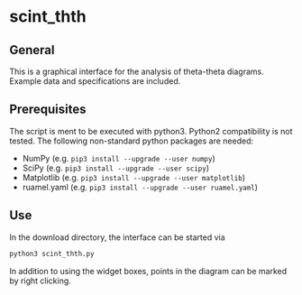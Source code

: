 # scint_thth

## General
This is a graphical interface for the analysis of theta-theta diagrams. Example data and specifications are included.

## Prerequisites
The script is ment to be executed with python3. Python2 compatibility is not tested. The following non-standard python packages are needed: 
* NumPy (e.g. `pip3 install --upgrade --user numpy`)
* SciPy (e.g. `pip3 install --upgrade --user scipy`)
* Matplotlib (e.g. `pip3 install --upgrade --user matplotlib`)
* ruamel.yaml (e.g. `pip3 install --upgrade --user ruamel.yaml`)

## Use
In the download directory, the interface can be started via
```python
python3 scint_thth.py
```

In addition to using the widget boxes, points in the diagram can be marked by right clicking.
